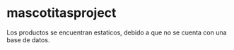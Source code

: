 # mascotitasproject


Los productos se encuentran estaticos, debido a que no se cuenta con una base de datos. 
